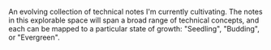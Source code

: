 An evolving collection of technical notes I'm currently cultivating. The notes in this explorable space will span a broad range of technical concepts, and each can be mapped to a particular state of growth: "Seedling", "Budding", or "Evergreen".